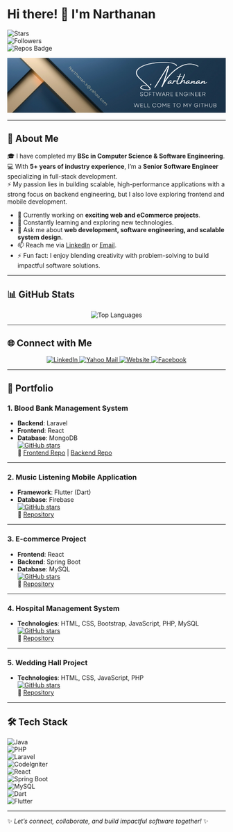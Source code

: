 # Hi there! 👋 I'm Narthanan  

![Stars](https://img.shields.io/github/stars/Nathu03?color=success&style=for-the-badge)  
![Followers](https://img.shields.io/github/followers/Nathu03?style=for-the-badge&color=success)  
![Repos Badge](https://img.shields.io/badge/Repositories-10-brightgreen?style=for-the-badge)  

<div align="center">
  <img src="https://github.com/Nathu03/Nathu03/blob/main/RobertLaurent.png" alt="Cover">
</div>

---

## 🚀 About Me  

🎓 I have completed my **BSc in Computer Science & Software Engineering**.  
💻 With **5+ years of industry experience**, I’m a **Senior Software Engineer** specializing in full-stack development.  
⚡ My passion lies in building scalable, high-performance applications with a strong focus on backend engineering, but I also love exploring frontend and mobile development.  

- 🔭 Currently working on **exciting web and eCommerce projects**.  
- 🌱 Constantly learning and exploring new technologies.  
- 💬 Ask me about **web development, software engineering, and scalable system design**.  
- 📫 Reach me via [LinkedIn](https://www.linkedin.com/in/narthanan-38b22318) or [Email](mailto:narthanan.s@yahoo.com).  
- ⚡ Fun fact: I enjoy blending creativity with problem-solving to build impactful software solutions.  

---

## 📊 GitHub Stats  

<div align="center">
  <img src="https://github-readme-stats.vercel.app/api/top-langs/?username=Nathu03&layout=compact&theme=radical" alt="Top Languages">
</div>

---

## 🌐 Connect with Me  

<div align="center">
  <a href="https://www.linkedin.com/in/narthanan-38b22318">
    <img src="https://img.shields.io/badge/LinkedIn-dodgerblue?style=for-the-badge&logo=linkedin&logoColor=white" alt="LinkedIn" />
  </a>
  <a href="mailto:narthanan.s@yahoo.com">
    <img src="https://img.shields.io/badge/Yahoo%20Mail-purple?style=for-the-badge&logo=yahoo&logoColor=white" alt="Yahoo Mail" />
  </a>
  <a href="#">
    <img src="https://img.shields.io/badge/Website-darkgreen?style=for-the-badge&logo=firefox&logoColor=white" alt="Website" />
  </a>
  <a href="https://www.facebook.com/narththanan.sivarajah/">
    <img src="https://img.shields.io/badge/Facebook-blue?style=for-the-badge&logo=Facebook&logoColor=white" alt="Facebook" />
  </a>
</div>

---

## 💼 Portfolio  

### 1. **Blood Bank Management System**  
- **Backend**: Laravel  
- **Frontend**: React  
- **Database**: MongoDB  
[![GitHub stars](https://img.shields.io/github/stars/Nathu03/Bloodbank-backend?style=social&label=Stars&logo=github)](https://github.com/Nathu03/Bloodbank-backend)  
🔗 [Frontend Repo](https://github.com/Nathu03/Bloodbank-frontend) | [Backend Repo](https://github.com/Nathu03/Bloodbank-backend)  

---

### 2. **Music Listening Mobile Application**  
- **Framework**: Flutter (Dart)  
- **Database**: Firebase  
[![GitHub stars](https://img.shields.io/github/stars/Nathu03/TOX_Plays?style=social&label=Stars&logo=github)](https://github.com/Nathu03/TOX_Plays)  
🔗 [Repository](https://github.com/Nathu03/TOX_Plays)  

---

### 3. **E-commerce Project**  
- **Frontend**: React  
- **Backend**: Spring Boot  
- **Database**: MySQL  
[![GitHub stars](https://img.shields.io/github/stars/Nathu03/ecom_admin?style=social&label=Stars&logo=github)](https://github.com/Nathu03/ecom_admin)  
🔗 [Repository](https://github.com/Nathu03/ecom_admin)  

---

### 4. **Hospital Management System**  
- **Technologies**: HTML, CSS, Bootstrap, JavaScript, PHP, MySQL  
[![GitHub stars](https://img.shields.io/github/stars/Nathu03/AROGYA_Hospital-Management-System?style=social&label=Stars&logo=github)](https://github.com/Nathu03/AROGYA_Hospital-Management-System)  
🔗 [Repository](https://github.com/Nathu03/AROGYA_Hospital-Management-System)  

---

### 5. **Wedding Hall Project**  
- **Technologies**: HTML, CSS, JavaScript, PHP  
[![GitHub stars](https://img.shields.io/github/stars/Nathu03/AVG_Wedding_Hall?style=social&label=Stars&logo=github)](https://github.com/Nathu03/AVG_Wedding_Hall)  
🔗 [Repository](https://github.com/Nathu03/AVG_Wedding_Hall)  

---

## 🛠️ Tech Stack  

![Java](https://img.shields.io/badge/Java-orange?logo=java&logoColor=white)  
![PHP](https://img.shields.io/badge/PHP-steelblue?logo=php&logoColor=white)  
![Laravel](https://img.shields.io/badge/Laravel-red?logo=laravel&logoColor=white)  
![CodeIgniter](https://img.shields.io/badge/CodeIgniter-purple?logo=codeigniter&logoColor=white)  
![React](https://img.shields.io/badge/React-blue?logo=react&logoColor=white)  
![Spring Boot](https://img.shields.io/badge/Spring%20Boot-green?logo=spring&logoColor=white)  
![MySQL](https://img.shields.io/badge/MySQL-orange?logo=mysql&logoColor=white)  
![Dart](https://img.shields.io/badge/Dart-01589B?logo=dart&logoColor=white)  
![Flutter](https://img.shields.io/badge/Flutter-02569B?logo=flutter&logoColor=white)  

---

✨ *Let’s connect, collaborate, and build impactful software together!* ✨
